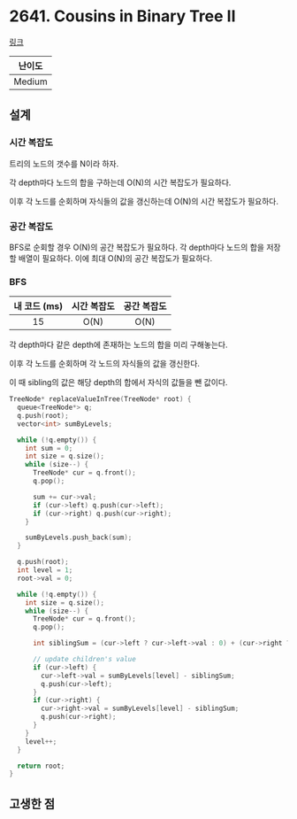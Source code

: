# 2641. Cousins in Binary Tree II

[링크](https://leetcode.com/problems/cousins-in-binary-tree-ii/description/)

| 난이도 |
| :----: |
| Medium |

## 설계

### 시간 복잡도

트리의 노드의 갯수를 N이라 하자.

각 depth마다 노드의 합을 구하는데 O(N)의 시간 복잡도가 필요하다.

이후 각 노드를 순회하며 자식들의 값을 갱신하는데 O(N)의 시간 복잡도가 필요하다.

### 공간 복잡도

BFS로 순회할 경우 O(N)의 공간 복잡도가 필요하다. 각 depth마다 노드의 합을 저장할 배열이 필요하다. 이에 최대 O(N)의 공간 복잡도가 필요하다.

### BFS

| 내 코드 (ms) | 시간 복잡도 | 공간 복잡도 |
| :----------: | :---------: | :---------: |
|      15      |    O(N)     |    O(N)     |

각 depth마다 같은 depth에 존재하는 노드의 합을 미리 구해놓는다.

이후 각 노드를 순회하며 각 노드의 자식들의 값을 갱신한다.

이 때 sibling의 값은 해당 depth의 합에서 자식의 값들을 뺀 값이다.

```cpp
TreeNode* replaceValueInTree(TreeNode* root) {
  queue<TreeNode*> q;
  q.push(root);
  vector<int> sumByLevels;

  while (!q.empty()) {
    int sum = 0;
    int size = q.size();
    while (size--) {
      TreeNode* cur = q.front();
      q.pop();

      sum += cur->val;
      if (cur->left) q.push(cur->left);
      if (cur->right) q.push(cur->right);
    }

    sumByLevels.push_back(sum);
  }

  q.push(root);
  int level = 1;
  root->val = 0;

  while (!q.empty()) {
    int size = q.size();
    while (size--) {
      TreeNode* cur = q.front();
      q.pop();

      int siblingSum = (cur->left ? cur->left->val : 0) + (cur->right ? cur->right->val : 0);

      // update children's value
      if (cur->left) {
        cur->left->val = sumByLevels[level] - siblingSum;
        q.push(cur->left);
      }
      if (cur->right) {
        cur->right->val = sumByLevels[level] - siblingSum;
        q.push(cur->right);
      }
    }
    level++;
  }

  return root;
}
```

## 고생한 점
